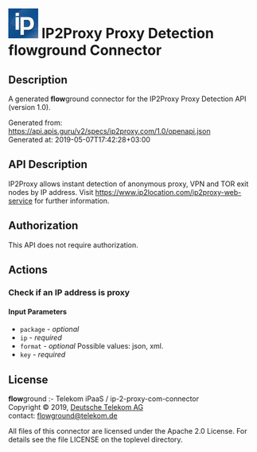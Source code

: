 # ![LOGO](logo.png) IP2Proxy Proxy Detection **flow**ground Connector

## Description

A generated **flow**ground connector for the IP2Proxy Proxy Detection API (version 1.0).

Generated from: https://api.apis.guru/v2/specs/ip2proxy.com/1.0/openapi.json<br/>
Generated at: 2019-05-07T17:42:28+03:00

## API Description

IP2Proxy allows instant detection of anonymous proxy, VPN and TOR exit nodes by IP address. Visit https://www.ip2location.com/ip2proxy-web-service for further information.

## Authorization

This API does not require authorization.

## Actions

### Check if an IP address is proxy

#### Input Parameters
* `package` - _optional_
* `ip` - _required_
* `format` - _optional_
    Possible values: json, xml.
* `key` - _required_

## License

**flow**ground :- Telekom iPaaS / ip-2-proxy-com-connector<br/>
Copyright © 2019, [Deutsche Telekom AG](https://www.telekom.de)<br/>
contact: flowground@telekom.de

All files of this connector are licensed under the Apache 2.0 License. For details
see the file LICENSE on the toplevel directory.
